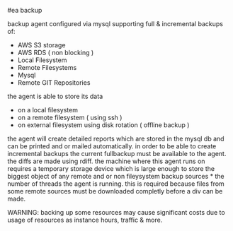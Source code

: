 #ea backup

backup agent configured via mysql supporting full & incremental backups of:

- AWS S3 storage
- AWS RDS ( non blocking )
- Local Filesystem
- Remote Filesystems
- Mysql
- Remote GIT Repositories


the agent is able to store its data

- on a local filesystem
- on a remote filesystem ( using ssh )
- on external filesystem using disk rotation ( offline backup )

the agent will create detailed reports which are stored in the mysql db and can be printed and or mailed automatically. in order to be able to create incremental backups the current fullbackup must be available to the agent. the diffs are made using rdiff. the machine where this agent runs on requires a temporary storage device which is large enough to store the biggest object of any remote and or non fileysystem backup sources * the number of threads the agent is running. this is required because files from some remote sources must be downloaded completly before a div can be made.

WARNING: backing up some resources may cause significant costs due to usage of resources as instance hours, traffic & more.